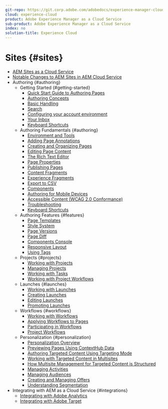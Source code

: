 ```yaml
---
git-repo: https://git.corp.adobe.com/adobedocs/experience-manager-cloud-service.en
cloud: experience-cloud
product: Adobe Experience Manager as a Cloud Service
sub-product: Adobe Experience Manager as a Cloud Service
index: no
solution-title: Experience Cloud
---
```


# Sites {#sites}

+ [AEM Sites as a Cloud Service](home.md)
+ [Notable Changes to AEM Sites in AEM Cloud Service](/help/sites-cloud/sites-cloud-changes.md)
+ Authoring {#authoring}
  + Getting Started {#getting-started}
    + [Quick Start Guide to Authoring Pages](/help/sites-cloud/authoring/getting-started/quick-start.md)
    + [Authoring Concepts](/help/sites-cloud/authoring/getting-started/concepts.md)
    + [Basic Handling](/help/sites-cloud/authoring/getting-started/basic-handling.md)
    + [Search](/help/sites-cloud/authoring/getting-started/search.md)
    + [Configuring your account environment](/help/sites-cloud/authoring/getting-started/account-environment.md)
    + [Your Inbox](/help/sites-cloud/authoring/getting-started/inbox.md)
    + [Keyboard Shortcuts](/help/sites-cloud/authoring/getting-started/keyboard-shortcuts.md)
  + Authoring Fundamentals {#authoring}
    + [Environment and Tools](/help/sites-cloud/authoring/fundamentals/environment-tools.md)
    + [Adding Page Annotations](/help/sites-cloud/authoring/fundamentals/annotations.md)
    + [Creating and Organizing Pages](/help/sites-cloud/authoring/fundamentals/organizing-pages.md)
    + [Editing Page Content](/help/sites-cloud/authoring/fundamentals/editing-content.md)
    + [The Rich Text Editor](/help/sites-cloud/authoring/fundamentals/rich-text-editor.md)
    + [Page Properties](/help/sites-cloud/authoring/fundamentals/page-properties.md)
    + [Publishing Pages](/help/sites-cloud/authoring/fundamentals/publishing-pages.md)
    + [Content Fragments](/help/sites-cloud/authoring/fundamentals/content-fragments.md)
    + [Experience Fragments](/help/sites-cloud/authoring/fundamentals/experience-fragments.md)
    + [Export to CSV](/help/sites-cloud/authoring/fundamentals/csv-export.md)
    + [Components](/help/sites-cloud/authoring/fundamentals/components.md)
    + [Authoring for Mobile Devices](/help/sites-cloud/authoring/fundamentals/mobile.md)
    + [Accessible Content (WCAG 2.0 Conformance)](/help/sites-cloud/authoring/fundamentals/accessible-content.md)
    + [Troubleshooting](/help/sites-cloud/authoring/fundamentals/troubleshooting.md)
    + [Keyboard Shortcuts](/help/sites-cloud/authoring/fundamentals/keyboard-shortcuts.md)
  + Authoring Features {#features}
    + [Page Templates](/help/sites-cloud/authoring/features/templates.md)
    + [Style System](/help/sites-cloud/authoring/features/style-system.md)
    + [Page Versions](/help/sites-cloud/authoring/features/page-versions.md)
    + [Page Diff](/help/sites-cloud/authoring/features/page-diff.md)
    + [Components Console](/help/sites-cloud/authoring/features/components-console.md)
    + [Responsive Layout](/help/sites-cloud/authoring/features/responsive-layout.md)
    + [Using Tags](/help/sites-cloud/authoring/features/tags.md)
  + Projects {#projects}
    + [Working with Projects](/help/sites-cloud/authoring/projects/overview.md)
    + [Managing Projects](/help/sites-cloud/authoring/projects/managing.md)
    + [Working with Tasks](/help/sites-cloud/authoring/projects/tasks.md)
    + [Working with Project Workflows](/help/sites-cloud/authoring/projects/workflows.md)
  + Launches {#launches}
    + [Working with Launches](/help/sites-cloud/authoring/launches/overview.md)
    + [Creating Launches](/help/sites-cloud/authoring/launches/creating.md)
    + [Editing Launches](/help/sites-cloud/authoring/launches/editing.md)
    + [Promoting Launches](/help/sites-cloud/authoring/launches/promoting.md)
  + Workflows {#workflows}
    + [Working with Workflows](/help/sites-cloud/authoring/workflows/overview.md)
    + [Applying Workflows to Pages](/help/sites-cloud/authoring/workflows/applying.md)
    + [Participating in Workflows](/help/sites-cloud/authoring/workflows/participating.md)
    + [Project Workflows](/help/sites-cloud/authoring/projects/workflows.md)
  + Personalization {#personalization}
    + [Personalization Overview](/help/sites-cloud/authoring/personalization/overview.md)
    + [Previewing Pages Using ContextHub Data](/help/sites-cloud/authoring/personalization/contexthub.md)
    + [Authoring Targeted Content Using Targeting Mode](/help/sites-cloud/authoring/personalization/targeted-content.md)
    + [Working with Targeted Content in Multisites](/help/sites-cloud/authoring/personalization/multisite-targeted-content.md)
    + [How Multisite Management for Targeted Content is Structured](/help/sites-cloud/authoring/personalization/multisite-structure.md)
    + [Managing Activities](/help/sites-cloud/authoring/personalization/activities.md)
    + [Managing Audiences](/help/sites-cloud/authoring/personalization/audiences.md)
    + [Creating and Managing Offers](/help/sites-cloud/authoring/personalization/offers.md)
    + [Understanding Segmentation](/help/sites-cloud/authoring/personalization/segmentation.md)
+ Integrating with AEM as a Cloud Service {#integrations}
  + [Integrating with Adobe Analytics](/help/sites-cloud/integrating/integrating-with-adobe-analytics.md)
  + [Integrating with Adobe Target](/help/sites-cloud/integrating/integrating-with-adobe-target.md)

